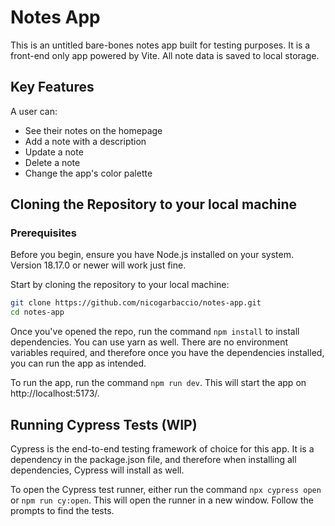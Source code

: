 # Notes App
This is an untitled bare-bones notes app built for testing purposes. It is a front-end only app powered by Vite. All note data is saved to local storage. 

## Key Features
A user can:
- See their notes on the homepage
- Add a note with a description
- Update a note 
- Delete a note
- Change the app's color palette


## Cloning the Repository to your local machine

### Prerequisites
Before you begin, ensure you have Node.js installed on your system. Version 18.17.0 or newer will work just fine.

Start by cloning the repository to your local machine:

```bash
git clone https://github.com/nicogarbaccio/notes-app.git
cd notes-app
```

Once you've opened the repo, run the command `npm install` to install dependencies. You can use yarn as well. There are no environment variables required, and therefore once you have the dependencies installed, you can run the app as intended. 

To run the app, run the command `npm run dev`. This will start the app on http://localhost:5173/. 

## Running Cypress Tests (WIP)
Cypress is the end-to-end testing framework of choice for this app. It is a dependency in the package.json file, and therefore when installing all dependencies, Cypress will install as well. 

To open the Cypress test runner, either run the command `npx cypress open` or `npm run cy:open`. This will open the runner in a new window. Follow the prompts to find the tests. 